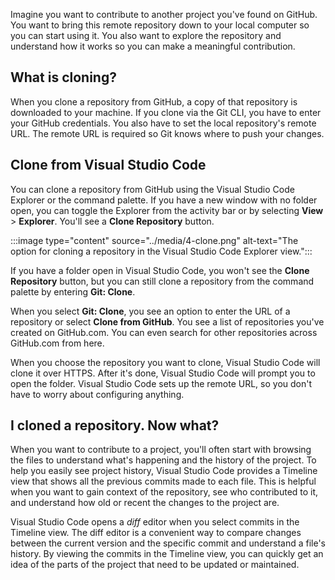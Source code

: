 Imagine you want to contribute to another project you've found on GitHub. You want to bring this remote repository down to your local computer so you can start using it. You also want to explore the repository and understand how it works so you can make a meaningful contribution.

## What is cloning?

When you clone a repository from GitHub, a copy of that repository is downloaded to your machine. If you clone via the Git CLI, you have to enter your GitHub credentials. You also have to set the local repository's remote URL. The remote URL is required so Git knows where to push your changes.

## Clone from Visual Studio Code

You can clone a repository from GitHub using the Visual Studio Code Explorer or the command palette. If you have a new window with no folder open, you can toggle the Explorer from the activity bar or by selecting **View** > **Explorer**. You'll see a **Clone Repository** button.

:::image type="content" source="../media/4-clone.png" alt-text="The option for cloning a repository in the Visual Studio Code Explorer view.":::

If you have a folder open in Visual Studio Code, you won't see the **Clone Repository** button, but you can still clone a repository from the command palette by entering **Git: Clone**.

When you select **Git: Clone**, you see an option to enter the URL of a repository or select **Clone from GitHub**. You see a list of repositories you've created on GitHub.com. You can even search for other repositories across GitHub.com from here.

When you choose the repository you want to clone, Visual Studio Code will clone it over HTTPS. After it's done, Visual Studio Code will prompt you to open the folder. Visual Studio Code sets up the remote URL, so you don't have to worry about configuring anything.

## I cloned a repository. Now what?

When you want to contribute to a project, you'll often start with browsing the files to understand what's happening and the history of the project. To help you easily see project history, Visual Studio Code provides a Timeline view that shows all the previous commits made to each file. This is helpful when you want to gain context of the repository, see who contributed to it, and understand how old or recent the changes to the project are.

Visual Studio Code opens a *diff* editor when you select commits in the Timeline view. The diff editor is a convenient way to compare changes between the current version and the specific commit and understand a file's history. By viewing the commits in the Timeline view, you can quickly get an idea of the parts of the project that need to be updated or maintained.
